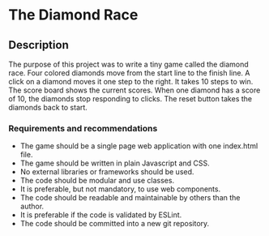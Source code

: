 # The Diamond Race

## Description

The purpose of this project was to write a tiny game called the diamond race. Four colored diamonds move from the start line to the finish line. A click on a diamond moves it one step to the right. It takes 10 steps to win. The score board shows the current scores. When one diamond has a score of 10, the diamonds stop responding to clicks. The reset button takes the diamonds back to start.

### Requirements and recommendations

- The game should be a single page web application with one index.html file.
- The game should be written in plain Javascript and CSS.
- No external libraries or frameworks should be used.
- The code should be modular and use classes.
- It is preferable, but not mandatory, to use web components.
- The code should be readable and maintainable by others than the author.
- It is preferable if the code is validated by ESLint.
- The code should be committed into a new git repository.

